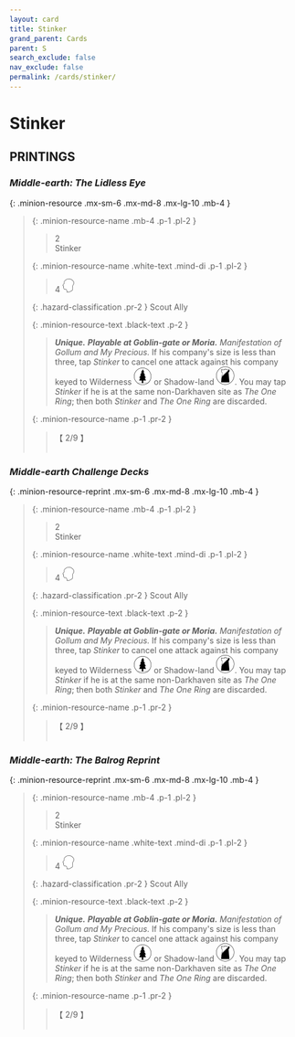 ```yaml
---
layout: card
title: Stinker
grand_parent: Cards
parent: S
search_exclude: false
nav_exclude: false
permalink: /cards/stinker/
---
```


# Stinker


## PRINTINGS


### _Middle-earth: The Lidless Eye_

{: .minion-resource .mx-sm-6 .mx-md-8 .mx-lg-10 .mb-4 }
> {: .minion-resource-name .mb-4 .p-1 .pl-2 }
> > <div class="hazard-mp">2</div>
> > <div class="card-name">Stinker</div>
>
> {: .minion-resource-name .white-text .mind-di .p-1 .pl-2 }
> > 4 ![](/assets/images/mind.svg)
>
> {: .hazard-classification .pr-2 }
> Scout Ally
>
> {: .minion-resource-text .black-text .p-2 }
> > _**Unique.**_ ***Playable at Goblin-gate or Moria.*** _Manifestation of Gollum and My Precious._ If his company's size is less than three, tap _Stinker_ to cancel one attack against his company keyed to Wilderness <img src="/assets/images/wilderness.svg"> or Shadow-land <img src="/assets/images/shadow-land.svg">. You may tap _Stinker_ if he is at the same non-Darkhaven site as _The One Ring_; then both _Stinker_ and _The One Ring_ are discarded. 
> 
> {: .minion-resource-name .p-1 .pr-2 }
> > <div class="card-shield">【 2/9 】</div>
> > <div class="card-corruption-white">&nbsp;</div>

### _Middle-earth Challenge Decks_

{: .minion-resource-reprint .mx-sm-6 .mx-md-8 .mx-lg-10 .mb-4 }
> {: .minion-resource-name .mb-4 .p-1 .pl-2 }
> > <div class="hazard-mp">2</div>
> > <div class="card-name">Stinker</div>
>
> {: .minion-resource-name .white-text .mind-di .p-1 .pl-2 }
> > 4 ![](/assets/images/mind.svg)
>
> {: .hazard-classification .pr-2 }
> Scout Ally
>
> {: .minion-resource-text .black-text .p-2 }
> > _**Unique.**_ ***Playable at Goblin-gate or Moria.*** _Manifestation of Gollum and My Precious._ If his company's size is less than three, tap _Stinker_ to cancel one attack against his company keyed to Wilderness <img src="/assets/images/wilderness.svg"> or Shadow-land <img src="/assets/images/shadow-land.svg">. You may tap _Stinker_ if he is at the same non-Darkhaven site as _The One Ring_; then both _Stinker_ and _The One Ring_ are discarded. 
> 
> {: .minion-resource-name .p-1 .pr-2 }
> > <div class="card-shield">【 2/9 】</div>
> > <div class="card-corruption-white">&nbsp;</div>

### _Middle-earth: The Balrog Reprint_

{: .minion-resource-reprint .mx-sm-6 .mx-md-8 .mx-lg-10 .mb-4 }
> {: .minion-resource-name .mb-4 .p-1 .pl-2 }
> > <div class="hazard-mp">2</div>
> > <div class="card-name">Stinker</div>
>
> {: .minion-resource-name .white-text .mind-di .p-1 .pl-2 }
> > 4 ![](/assets/images/mind.svg)
>
> {: .hazard-classification .pr-2 }
> Scout Ally
>
> {: .minion-resource-text .black-text .p-2 }
> > _**Unique.**_ ***Playable at Goblin-gate or Moria.*** _Manifestation of Gollum and My Precious._ If his company's size is less than three, tap _Stinker_ to cancel one attack against his company keyed to Wilderness <img src="/assets/images/wilderness.svg"> or Shadow-land <img src="/assets/images/shadow-land.svg">. You may tap _Stinker_ if he is at the same non-Darkhaven site as _The One Ring_; then both _Stinker_ and _The One Ring_ are discarded. 
> 
> {: .minion-resource-name .p-1 .pr-2 }
> > <div class="card-shield">【 2/9 】</div>
> > <div class="card-corruption-white">&nbsp;</div>
